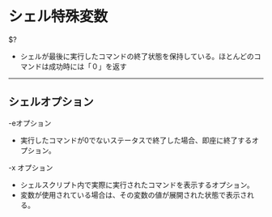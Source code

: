# シェル特殊変数

$?
- シェルが最後に実行したコマンドの終了状態を保持している。ほとんどのコマンドは成功時には「０」を返す
-------------------------------------------------



## シェルオプション
-eオプション
- 実行したコマンドが0でないステータスで終了した場合、即座に終了するオプション。

-x オプション
- シェルスクリプト内で実際に実行されたコマンドを表示するオプション。
- 変数が使用されている場合は、その変数の値が展開された状態で表示される。
